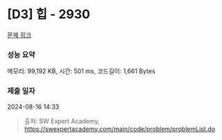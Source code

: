 # [D3] 힙 - 2930 

[문제 링크](https://swexpertacademy.com/main/code/problem/problemDetail.do?contestProbId=AV-Tj7ya3jYDFAXr) 

### 성능 요약

메모리: 99,192 KB, 시간: 501 ms, 코드길이: 1,661 Bytes

### 제출 일자

2024-08-16 14:33



> 출처: SW Expert Academy, https://swexpertacademy.com/main/code/problem/problemList.do